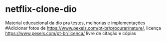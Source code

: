 # netflix-clone-dio
Material educacional da dio pra testes, melhorias e implementações
#Adicionar fotos de https://www.pexels.com/pt-br/procurar/nature/, licença https://www.pexels.com/pt-br/licenca/ livre de citação e cópias
